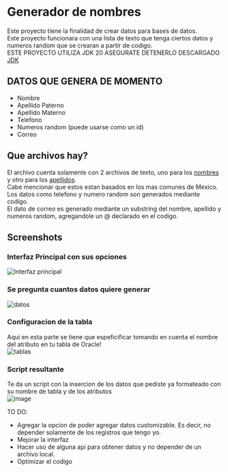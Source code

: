 # Generador de nombres
Este proyecto tiene la finalidad de crear datos para bases de datos.
<br>
Este proyecto funcionara con una lista de texto que tenga ciertos datos y numeros random
que se crearan a partir de codigo.<br>
ESTE PROYECTO UTILIZA JDK 20 ASEGURATE DETENERLO DESCARGADO
[JDK](https://www.oracle.com/mx/java/technologies/downloads/#jdk20-windows)

## DATOS QUE GENERA DE MOMENTO
- Nombre
- Apellido Paterno
- Apellido Materno
- Telefono
- Numeros random (puede usarse como un id)
- Correo

## Que archivos hay?
El archivo cuenta solamente con 2 archivos de texto, uno para los [nombres](https://github.com/NexWan/Generador-de-datos/blob/master/src/main/resources/com/nexwan/generadornombres/nombres.txt) y otro
para los [apellidos](https://github.com/NexWan/Generador-de-datos/blob/master/src/main/resources/com/nexwan/generadornombres/apellidos.txt).<br>
Cabe mencionar que estos estan basados en los mas comunes de Mexico.<br>
Los datos como telefono y numero random son generados mediante codigo.<br>
El dato de correo es generado mediante un substring del nombre, apellido y numeros random, agregandole un @ declarado en el codigo.

## Screenshots
### Interfaz Principal con sus opciones
![Interfaz principal](https://i.imgur.com/6v9fPRj.png)

### Se pregunta cuantos datos quiere generar
![datos](https://i.imgur.com/Dqc7qCR.png)

### Configuracion de la tabla
Aqui en esta parte se tiene que espeficificar tomando en cuenta el nombre del atributo en tu tabla de Oracle!<br>
![tablas](https://user-images.githubusercontent.com/89736703/230891449-5dd5de2d-e843-4dc0-834d-ff56b847b39d.png)

### Script resultante
Te da un script con la insercion de los datos que pediste ya formateado con su nombre de tabla y de los atributos<br>
![image](https://user-images.githubusercontent.com/89736703/230891740-da37a940-1b95-4b9f-b6dd-61d28a976cf9.png)

TO DO:
- Agregar la opcion de poder agregar datos customizable.
    Es decir, no depender solamente de los registros que tengo yo.
- Mejorar la interfaz
- Hacer uso de alguna api para obtener datos y no depender de un archivo local.
- Optimizar el codigo
